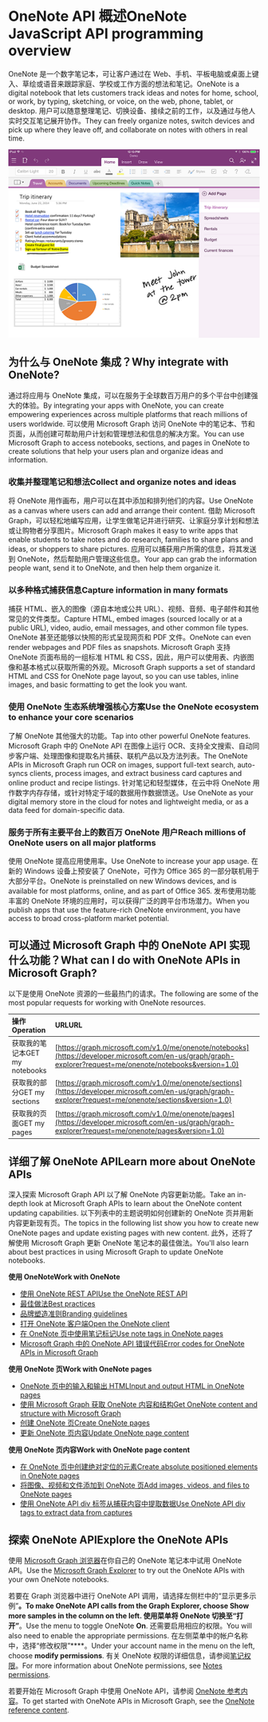 # <a name="onenote-api-overview"></a><span data-ttu-id="012b1-101">OneNote API 概述</span><span class="sxs-lookup"><span data-stu-id="012b1-101">OneNote JavaScript API programming overview</span></span>

<span data-ttu-id="012b1-102">OneNote 是一个数字笔记本，可让客户通过在 Web、手机、平板电脑或桌面上键入、草绘或语音来跟踪家庭、学校或工作方面的想法和笔记。</span><span class="sxs-lookup"><span data-stu-id="012b1-102">OneNote is a digital notebook that lets customers track ideas and notes for home, school, or work, by typing, sketching, or voice, on the web, phone, tablet, or desktop.</span></span> <span data-ttu-id="012b1-103">用户可以随意整理笔记、切换设备、接续之前的工作，以及通过与他人实时交互笔记展开协作。</span><span class="sxs-lookup"><span data-stu-id="012b1-103">They can freely organize notes, switch devices and pick up where they leave off, and collaborate on notes with others in real time.</span></span>

![包含节和页面的 OneNote 笔记本](images/onenote-page.png)

## <a name="why-integrate-with-onenote"></a><span data-ttu-id="012b1-105">为什么与 OneNote 集成？</span><span class="sxs-lookup"><span data-stu-id="012b1-105">Why integrate with OneNote?</span></span>

<span data-ttu-id="012b1-106">通过将应用与 OneNote 集成，可以在服务于全球数百万用户的多个平台中创建强大的体验。</span><span class="sxs-lookup"><span data-stu-id="012b1-106">By integrating your apps with OneNote, you can create empowering experiences across multiple platforms that reach millions of users worldwide.</span></span> <span data-ttu-id="012b1-107">可以使用 Microsoft Graph 访问 OneNote 中的笔记本、节和页面，从而创建可帮助用户计划和管理想法和信息的解决方案。</span><span class="sxs-lookup"><span data-stu-id="012b1-107">You can use Microsoft Graph to access notebooks, sections, and pages in OneNote to create solutions that help your users plan and organize ideas and information.</span></span>

### <a name="collect-and-organize-notes-and-ideas"></a><span data-ttu-id="012b1-108">收集并整理笔记和想法</span><span class="sxs-lookup"><span data-stu-id="012b1-108">Collect and organize notes and ideas</span></span>  
<span data-ttu-id="012b1-109">将 OneNote 用作画布，用户可以在其中添加和排列他们的内容。</span><span class="sxs-lookup"><span data-stu-id="012b1-109">Use OneNote as a canvas where users can add and arrange their content.</span></span> <span data-ttu-id="012b1-110">借助 Microsoft Graph，可以轻松地编写应用，让学生做笔记并进行研究、让家庭分享计划和想法或让购物者分享图片。</span><span class="sxs-lookup"><span data-stu-id="012b1-110">Microsoft Graph makes it easy to write apps that enable students to take notes and do research, families to share plans and ideas, or shoppers to share pictures.</span></span> <span data-ttu-id="012b1-111">应用可以捕获用户所需的信息，将其发送到 OneNote，然后帮助用户管理这些信息。</span><span class="sxs-lookup"><span data-stu-id="012b1-111">Your app can grab the information people want, send it to OneNote, and then help them organize it.</span></span>

### <a name="capture-information-in-many-formats"></a><span data-ttu-id="012b1-112">以多种格式捕获信息</span><span class="sxs-lookup"><span data-stu-id="012b1-112">Capture information in many formats</span></span>
<span data-ttu-id="012b1-113">捕获 HTML、嵌入的图像（源自本地或公共 URL）、视频、音频、电子邮件和其他常见的文件类型。</span><span class="sxs-lookup"><span data-stu-id="012b1-113">Capture HTML, embed images (sourced locally or at a public URL), video, audio, email messages, and other common file types.</span></span> <span data-ttu-id="012b1-114">OneNote 甚至还能够以快照的形式呈现网页和 PDF 文件。</span><span class="sxs-lookup"><span data-stu-id="012b1-114">OneNote can even render webpages and PDF files as snapshots.</span></span> <span data-ttu-id="012b1-115">Microsoft Graph 支持 OneNote 页面布局的一组标准 HTML 和 CSS，因此，用户可以使用表、内嵌图像和基本格式以获取所需的外观。</span><span class="sxs-lookup"><span data-stu-id="012b1-115">Microsoft Graph supports a set of standard HTML and CSS for OneNote page layout, so you can use tables, inline images, and basic formatting to get the look you want.</span></span> 

### <a name="use-the-onenote-ecosystem-to-enhance-your-core-scenarios"></a><span data-ttu-id="012b1-116">使用 OneNote 生态系统增强核心方案</span><span class="sxs-lookup"><span data-stu-id="012b1-116">Use the OneNote ecosystem to enhance your core scenarios</span></span>
<span data-ttu-id="012b1-117">了解 OneNote 其他强大的功能。</span><span class="sxs-lookup"><span data-stu-id="012b1-117">Tap into other powerful OneNote features.</span></span> <span data-ttu-id="012b1-118">Microsoft Graph 中的 OneNote API 在图像上运行 OCR、支持全文搜索、自动同步客户端、处理图像和提取名片捕获、联机产品以及方法列表。</span><span class="sxs-lookup"><span data-stu-id="012b1-118">The OneNote APIs in Microsoft Graph run OCR on images, support full-text search, auto-syncs clients, process images, and extract business card captures and online product and recipe listings.</span></span> <span data-ttu-id="012b1-119">针对笔记和轻型媒体，在云中将 OneNote 用作数字内存存储，或针对特定于域的数据用作数据馈送。</span><span class="sxs-lookup"><span data-stu-id="012b1-119">Use OneNote as your digital memory store in the cloud for notes and lightweight media, or as a data feed for domain-specific data.</span></span> 

### <a name="reach-millions-of-onenote-users-on-all-major-platforms"></a><span data-ttu-id="012b1-120">服务于所有主要平台上的数百万 OneNote 用户</span><span class="sxs-lookup"><span data-stu-id="012b1-120">Reach millions of OneNote users on all major platforms</span></span>
<span data-ttu-id="012b1-121">使用 OneNote 提高应用使用率。</span><span class="sxs-lookup"><span data-stu-id="012b1-121">Use OneNote to increase your app usage.</span></span> <span data-ttu-id="012b1-122">在新的 Windows 设备上预安装了 OneNote，可作为 Office 365 的一部分联机用于大部分平台。</span><span class="sxs-lookup"><span data-stu-id="012b1-122">OneNote is preinstalled on new Windows devices, and is available for most platforms, online, and as part of Office 365.</span></span> <span data-ttu-id="012b1-123">发布使用功能丰富的 OneNote 环境的应用时，可以获得广泛的跨平台市场潜力。</span><span class="sxs-lookup"><span data-stu-id="012b1-123">When you publish apps that use the feature-rich OneNote environment, you have access to broad cross-platform market potential.</span></span>

<!-- Might be good to show a few examples of Microsoft Graph API calls here, similar to what we have in the featured scenarios topic: https://developer.microsoft.com/en-us/graph/docs/concepts/featured_scenarios. You could have an H2 section called "What can I do with OneNote APIs in Microsoft Graph?"-->

## <a name="what-can-i-do-with-onenote-apis-in-microsoft-graph"></a><span data-ttu-id="012b1-124">可以通过 Microsoft Graph 中的 OneNote API 实现什么功能？</span><span class="sxs-lookup"><span data-stu-id="012b1-124">What can I do with OneNote APIs in Microsoft Graph?</span></span>

<span data-ttu-id="012b1-125">以下是使用 OneNote 资源的一些最热门的请求。</span><span class="sxs-lookup"><span data-stu-id="012b1-125">The following are some of the most popular requests for working with OneNote resources.</span></span>

|<span data-ttu-id="012b1-126">操作</span><span class="sxs-lookup"><span data-stu-id="012b1-126">Operation</span></span>|<span data-ttu-id="012b1-127">URL</span><span class="sxs-lookup"><span data-stu-id="012b1-127">URL</span></span>|
|:--------|:--|
|<span data-ttu-id="012b1-128">获取我的笔记本</span><span class="sxs-lookup"><span data-stu-id="012b1-128">GET my notebooks</span></span>|[https://graph.microsoft.com/v1.0/me/onenote/notebooks](https://developer.microsoft.com/en-us/graph/graph-explorer?request=me/onenote/notebooks&version=1.0)|
|<span data-ttu-id="012b1-129">获取我的部分</span><span class="sxs-lookup"><span data-stu-id="012b1-129">GET my sections</span></span>|[https://graph.microsoft.com/v1.0/me/onenote/sections](https://developer.microsoft.com/en-us/graph/graph-explorer?request=me/onenote/sections&version=1.0)|
|<span data-ttu-id="012b1-130">获取我的页面</span><span class="sxs-lookup"><span data-stu-id="012b1-130">GET my pages</span></span>|[https://graph.microsoft.com/v1.0/me/onenote/pages](https://developer.microsoft.com/en-us/graph/graph-explorer?request=me/onenote/pages&version=1.0)|

## <a name="learn-more-about-onenote-apis"></a><span data-ttu-id="012b1-131">详细了解 OneNote API</span><span class="sxs-lookup"><span data-stu-id="012b1-131">Learn more about OneNote APIs</span></span>

<span data-ttu-id="012b1-132">深入探索 Microsoft Graph API 以了解 OneNote 内容更新功能。</span><span class="sxs-lookup"><span data-stu-id="012b1-132">Take an in-depth look at Microsoft Graph APIs to learn about the OneNote content updating capabilities.</span></span> <span data-ttu-id="012b1-133">以下列表中的主题说明如何创建新的 OneNote 页并用新内容更新现有页。</span><span class="sxs-lookup"><span data-stu-id="012b1-133">The topics in the following list show you how to create new OneNote pages and update existing pages with new content.</span></span> <span data-ttu-id="012b1-134">此外，还将了解使用 Microsoft Graph 更新 OneNote 笔记本的最佳做法。</span><span class="sxs-lookup"><span data-stu-id="012b1-134">You'll also learn about best practices in using Microsoft Graph to update OneNote notebooks.</span></span> 


<span data-ttu-id="012b1-135">**使用 OneNote**</span><span class="sxs-lookup"><span data-stu-id="012b1-135">**Work with OneNote**</span></span>

* [<span data-ttu-id="012b1-136">使用 OneNote REST API</span><span class="sxs-lookup"><span data-stu-id="012b1-136">Use the OneNote REST API</span></span>](../api-reference/v1.0/resources/onenote-api-overview.md)
* [<span data-ttu-id="012b1-137">最佳做法</span><span class="sxs-lookup"><span data-stu-id="012b1-137">Best practices</span></span>](onenote_best_practices.md)
* [<span data-ttu-id="012b1-138">品牌塑造准则</span><span class="sxs-lookup"><span data-stu-id="012b1-138">Branding guidelines</span></span>](onenote-branding.md)
* [<span data-ttu-id="012b1-139">打开 OneNote 客户端</span><span class="sxs-lookup"><span data-stu-id="012b1-139">Open the OneNote client</span></span>](open_onenote_client.md)
* [<span data-ttu-id="012b1-140">在 OneNote 页中使用笔记标记</span><span class="sxs-lookup"><span data-stu-id="012b1-140">Use note tags in OneNote pages</span></span>](onenote-note-tags.md)
* [<span data-ttu-id="012b1-141">Microsoft Graph 中的 OneNote API 错误代码</span><span class="sxs-lookup"><span data-stu-id="012b1-141">Error codes for OneNote APIs in Microsoft Graph</span></span>](onenote_error_codes.md)

<span data-ttu-id="012b1-142">**使用 OneNote 页**</span><span class="sxs-lookup"><span data-stu-id="012b1-142">**Work with OneNote pages**</span></span>

* [<span data-ttu-id="012b1-143">OneNote 页中的输入和输出 HTML</span><span class="sxs-lookup"><span data-stu-id="012b1-143">Input and output HTML in OneNote pages</span></span>](onenote_input_output_html.md)
* [<span data-ttu-id="012b1-144">使用 Microsoft Graph 获取 OneNote 内容和结构</span><span class="sxs-lookup"><span data-stu-id="012b1-144">Get OneNote content and structure with Microsoft Graph</span></span>](onenote-get-content.md)
* [<span data-ttu-id="012b1-145">创建 OneNote 页</span><span class="sxs-lookup"><span data-stu-id="012b1-145">Create OneNote pages</span></span>](onenote-create-page.md)
* [<span data-ttu-id="012b1-146">更新 OneNote 页内容</span><span class="sxs-lookup"><span data-stu-id="012b1-146">Update OneNote page content</span></span>](onenote_update_page.md)

<span data-ttu-id="012b1-147">**使用 OneNote 页内容**</span><span class="sxs-lookup"><span data-stu-id="012b1-147">**Work with OneNote page content**</span></span>

* [<span data-ttu-id="012b1-148">在 OneNote 页中创建绝对定位的元素</span><span class="sxs-lookup"><span data-stu-id="012b1-148">Create absolute positioned elements in OneNote pages</span></span>](onenote-abs-pos.md)
* [<span data-ttu-id="012b1-149">将图像、视频和文件添加到 OneNote 页</span><span class="sxs-lookup"><span data-stu-id="012b1-149">Add images, videos, and files to OneNote pages</span></span>](onenote_images_files.md)
* [<span data-ttu-id="012b1-150">使用 OneNote API div 标签从捕获内容中提取数据</span><span class="sxs-lookup"><span data-stu-id="012b1-150">Use OneNote API div tags to extract data from captures</span></span>](onenote-extract-data.md)



## <a name="explore-the-onenote-apis"></a><span data-ttu-id="012b1-151">探索 OneNote API</span><span class="sxs-lookup"><span data-stu-id="012b1-151">Explore the OneNote APIs</span></span>
<span data-ttu-id="012b1-152">使用 [Microsoft Graph 浏览器](https://developer.microsoft.com/zh-CN/graph/graph-explorer)在你自己的 OneNote 笔记本中试用 OneNote API。</span><span class="sxs-lookup"><span data-stu-id="012b1-152">Use the [Microsoft Graph Explorer](https://developer.microsoft.com/zh-CN/graph/graph-explorer) to try out the OneNote APIs with your own OneNote notebooks.</span></span>

<span data-ttu-id="012b1-153">若要在 Graph 浏览器中进行 OneNote API 调用，请选择左侧栏中的“显示更多示例”****。</span><span class="sxs-lookup"><span data-stu-id="012b1-153">To make OneNote API calls from the Graph Explorer, choose **Show more samples** in the column on the left.</span></span> <span data-ttu-id="012b1-154">使用菜单将 OneNote 切换至“打开”****。</span><span class="sxs-lookup"><span data-stu-id="012b1-154">Use the menu to toggle OneNote **On**.</span></span> <span data-ttu-id="012b1-155">还需要启用相应的权限。</span><span class="sxs-lookup"><span data-stu-id="012b1-155">You will also need to enable the appropriate permissions.</span></span> <span data-ttu-id="012b1-156">在左侧菜单中的帐户名称中，选择“修改权限”****。</span><span class="sxs-lookup"><span data-stu-id="012b1-156">Under your account name in the menu on the left, choose **modify permissions**.</span></span> <span data-ttu-id="012b1-157">有关 OneNote 权限的详细信息，请参阅[笔记权限](permissions_reference.md#notes-permissions)。</span><span class="sxs-lookup"><span data-stu-id="012b1-157">For more information about OneNote permissions, see [Notes permissions](permissions_reference.md#notes-permissions).</span></span>

<span data-ttu-id="012b1-158">若要开始在 Microsoft Graph 中使用 OneNote API，请参阅 [OneNote 参考内容](../api-reference/v1.0/resources/onenote-api-overview.md)。</span><span class="sxs-lookup"><span data-stu-id="012b1-158">To get started with OneNote APIs in Microsoft Graph, see the [OneNote reference content](../api-reference/v1.0/resources/onenote-api-overview.md).</span></span>
